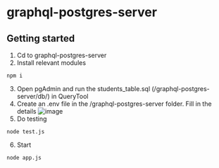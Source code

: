 # graphql-postgres-server

## Getting started
1. Cd to graphql-postgres-server
2. Install relevant modules
```
npm i
```
3. Open pgAdmin and run the students_table.sql (/graphql-postgres-server/db/) in QueryTool
4. Create an .env file in the /graphql-postgres-server folder. Fill in the details
![image](https://user-images.githubusercontent.com/51804798/149397310-de45b34c-9d41-46e6-aade-1b2fbbad8332.png)
5. Do testing
```
node test.js
```
6. Start
```
node app.js
```
